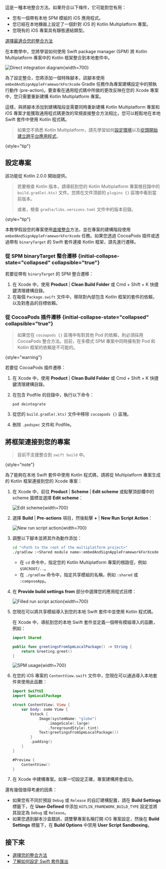 [//]: # (title: 在本地 Swift 套件中使用 Kotlin)

<tldr>
   這是一種本地整合方法。如果符合以下條件，它可能對您有用：<br/>

   * 您有一個帶有本地 SPM 模組的 iOS 應用程式。
   * 您已經在本地機器上設定了一個針對 iOS 的 Kotlin Multiplatform 專案。
   * 您現有的 iOS 專案具有靜態連結類型。<br/>

   [選擇最適合您的整合方法](multiplatform-ios-integration-overview.md)
</tldr>

在本教學中，您將學習如何使用 Swift package manager (SPM) 將 Kotlin Multiplatform 專案中的 Kotlin 框架整合到本地套件中。

![Direct integration diagram](direct-integration-scheme.svg){width=700}

為了設定整合，您將添加一個特殊腳本，該腳本使用 `embedAndSignAppleFrameworkForXcode` Gradle 任務作為專案建構設定中的預執行動作 (pre-action)。要查看在通用程式碼中所做的更改反映在您的 Xcode 專案中，您只需要重新建構 Kotlin Multiplatform 專案。

這樣，與將腳本添加到建構階段並需要同時重新建構 Kotlin Multiplatform 專案和 iOS 專案才能獲取通用程式碼更改的常規直接整合方法相比，您可以輕鬆地在本地 Swift 套件中使用 Kotlin 程式碼。

> 如果您不熟悉 Kotlin Multiplatform，請先學習如何[設定環境](quickstart.md)以及[從頭開始建立跨平台應用程式](compose-multiplatform-create-first-app.md)。
>
{style="tip"}

## 設定專案

該功能從 Kotlin 2.0.0 開始提供。

> 若要檢查 Kotlin 版本，請導航到您的 Kotlin Multiplatform 專案根目錄中的 `build.gradle(.kts)` 文件。您將在文件頂部的 `plugins {}` 區塊中看到當前版本。
> 
> 或者，檢查 `gradle/libs.versions.toml` 文件中的版本目錄。
> 
{style="tip"}

本教學假設您的專案使用[直接整合](multiplatform-direct-integration.md)方法，並在專案的建構階段使用 `embedAndSignAppleFrameworkForXcode` 任務。如果您透過 CocoaPods 插件或透過帶有 `binaryTarget` 的 Swift 套件連接 Kotlin 框架，請先進行遷移。

### 從 SPM binaryTarget 整合遷移 {initial-collapse-state="collapsed" collapsible="true"}

若要從帶有 `binaryTarget` 的 SPM 整合遷移：

1. 在 Xcode 中，使用 **Product** | **Clean Build Folder** 或 <shortcut>Cmd + Shift + K</shortcut> 快捷鍵清理建構目錄。
2. 在每個 `Package.swift` 文件中，移除對內部包含 Kotlin 框架的套件的依賴，以及對產品的目標依賴。

### 從 CocoaPods 插件遷移 {initial-collapse-state="collapsed" collapsible="true"}

> 如果您在 `cocoapods {}` 區塊中有對其他 Pod 的依賴，則必須採用 CocoaPods 整合方法。目前，在多模式 SPM 專案中同時擁有對 Pod 和 Kotlin 框架的依賴是不可能的。
>
{style="warning"}

若要從 CocoaPods 插件遷移：

1. 在 Xcode 中，使用 **Product** | **Clean Build Folder** 或 <shortcut>Cmd + Shift + K</shortcut> 快捷鍵清理建構目錄。
2. 在包含 Podfile 的目錄中，執行以下命令：

    ```none
   pod deintegrate
   ```

3. 從您的 `build.gradle(.kts)` 文件中移除 `cocoapods {}` 區塊。
4. 刪除 `.podspec` 文件和 Podfile。

## 將框架連接到您的專案

> 目前不支援整合到 `swift build` 中。
>
{style="note"}

為了能夠在本地 Swift 套件中使用 Kotlin 程式碼，請將從 Multiplatform 專案生成的 Kotlin 框架連接到您的 Xcode 專案：

1. 在 Xcode 中，前往 **Product** | **Scheme** | **Edit scheme** 或點擊頂部欄中的 scheme 圖標並選擇 **Edit scheme**：

   ![Edit scheme](xcode-edit-schemes.png){width=700}

2. 選擇 **Build** | **Pre-actions** 項目，然後點擊 **+** | **New Run Script Action**：

   ![New run script action](xcode-new-run-script-action.png){width=700}

3. 調整以下腳本並將其作為動作添加：

   ```bash
   cd "<Path to the root of the multiplatform project>"
   ./gradlew :<Shared module name>:embedAndSignAppleFrameworkForXcode 
   ```

   * 在 `cd` 命令中，指定您的 Kotlin Multiplatform 專案的根路徑，例如 `$SRCROOT/..`。
   * 在 `./gradlew` 命令中，指定共享模組的名稱，例如 `:shared` 或 `:composeApp`。
  
4. 在 **Provide build settings from** 部分中選擇您的應用程式目標：

   ![Filled run script action](xcode-filled-run-script-action.png){width=700}

5. 您現在可以將共享模組導入到您的本地 Swift 套件中並使用 Kotlin 程式碼。

   在 Xcode 中，導航到您的本地 Swift 套件並定義一個帶有模組導入的函數，例如：

   ```Swift
   import Shared
   
   public func greetingsFromSpmLocalPackage() -> String {
       return Greeting.greet()
   }
   ```

   ![SPM usage](xcode-spm-usage.png){width=700}

6. 在您的 iOS 專案的 `ContentView.swift` 文件中，您現在可以通過導入本地套件來使用此函數：

   ```Swift
   import SwiftUI
   import SpmLocalPackage
   
   struct ContentView: View {
       var body: some View {
           Vstack {
               Image(systemName: "globe")
                   .imageScale(.large)
                   .foregroundStyle(.tint)
               Text(greetingsFromSpmLocalPackage())
           }
           .padding()
       }
   }
   
   #Preview {
       ContentView()
   }
   ```
   
7. 在 Xcode 中建構專案。如果一切設定正確，專案建構將會成功。
   
還有幾個值得考慮的因素： 

* 如果您有不同於預設 `Debug` 或 `Release` 的自訂建構配置，請在 **Build Settings** 標籤下，在 **User-Defined** 中添加 `KOTLIN_FRAMEWORK_BUILD_TYPE` 設定並將其設定為 `Debug` 或 `Release`。
* 如果您遇到腳本沙盒錯誤，請雙擊專案名稱打開 iOS 專案設定，然後在 **Build Settings** 標籤下，在 **Build Options** 中禁用 **User Script Sandboxing**。

## 接下來

* [選擇您的整合方法](multiplatform-ios-integration-overview.md)
* [了解如何設定 Swift 套件匯出](multiplatform-spm-export.md)